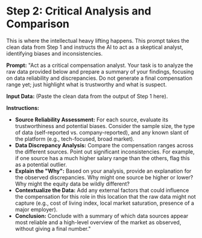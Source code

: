 # Step 2: Critical Analysis and Comparison

This is where the intellectual heavy lifting happens. This prompt takes the clean data from Step 1 and instructs the AI to act as a skeptical analyst, identifying biases and inconsistencies.

**Prompt:** "Act as a critical compensation analyst. Your task is to analyze the raw data provided below and prepare a summary of your findings, focusing on data reliability and discrepancies. Do not generate a final compensation range yet; just highlight what is trustworthy and what is suspect.

**Input Data:** (Paste the clean data from the output of Step 1 here).

**Instructions:**
* **Source Reliability Assessment:** For each source, evaluate its trustworthiness and potential biases. Consider the sample size, the type of data (self-reported vs. company-reported), and any known slant of the platform (e.g., tech-focused, broad market).
* **Data Discrepancy Analysis:** Compare the compensation ranges across the different sources. Point out significant inconsistencies. For example, if one source has a much higher salary range than the others, flag this as a potential outlier.
* **Explain the "Why":** Based on your analysis, provide an explanation for the observed discrepancies. Why might one source be higher or lower? Why might the equity data be wildly different?
* **Contextualize the Data:** Add any external factors that could influence the compensation for this role in this location that the raw data might not capture (e.g., cost of living index, local market saturation, presence of a major employer). 
* **Conclusion:** Conclude with a summary of which data sources appear most reliable and a high-level overview of the market as observed, without giving a final number."

